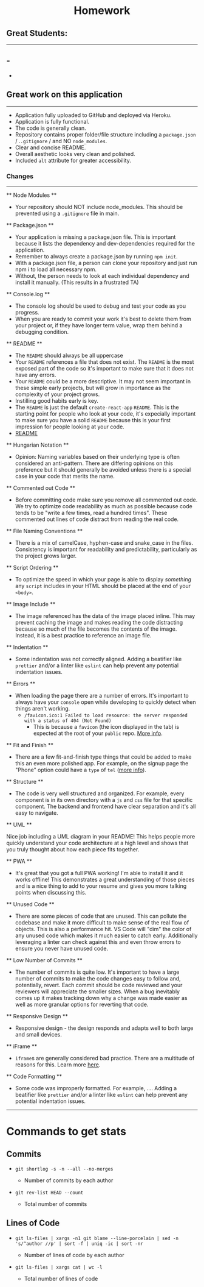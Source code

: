 # <center> Homework

## Great Students:

---

## -

-

## Great work on this application

---

- Application fully uploaded to GitHub and deployed via Heroku.
- Application is fully functional.
- The code is generally clean.
- Repository contains proper folder/file structure including a `package.json` / .`.gitignore` / and NO `node_modules`.
- Clear and concise README.
- Overall aesthetic looks very clean and polished.
- Included `alt` attribute for greater accessibility.

### Changes

---

** Node Modules **

- Your repository should NOT include node_modules. This should be prevented using a `.gitignore` file in main.

** Package.json **

- Your application is missing a package.json file. This is important because it lists the dependency and dev-dependencies required for the application.
- Remember to always create a package.json by running `npm init`.
- With a package.json file, a person can clone your repository and just run npm i to load all necessary npm.
- Without, the person needs to look at each individual dependency and install it manually. (This results in a frustrated TA)

** Console.log **

- The console log should be used to debug and test your code as you progress.
- When you are ready to commit your work it's best to delete them from your project or, if they have longer term value, wrap them behind a debugging condition.

** README **

- The `README` should always be all uppercase
- Your `README` references a file that does not exist. The `README` is the most exposed part of the code so it's important to make sure that it does not have any errors.
- Your `README` could be a more descriptive. It may not seem important in these simple early projects, but will grow in importance as the complexity of your project grows.
- Instilling good habits early is key.
- The `README` is just the default `create-react-app` `README`. This is the starting point for people who look at your code, it's expecially important to make sure you have a solid `README` because this is your first impression for people looking at your code.
- [README](https://medium.com/@meakaakka/a-beginners-guide-to-writing-a-kickass-readme-7ac01da88ab3)

** Hungarian Notation **

- Opinion: Naming variables based on their underlying type is often considered an anti-pattern. There are differing opinions on this preference but it should generally be avoided unless there is a special case in your code that merits the name.

** Commented out Code **

- Before committing code make sure you remove all commented out code. We try to optimize code readability as much as possible because code tends to be "write a few times, read a hundred times". These commented out lines of code distract from reading the real code.

** File Naming Conventions **

- There is a mix of camelCase, hyphen-case and snake_case in the files. Consistency is important for readability and predictability, particularly as the project grows larger.

** Script Ordering **

- To optimize the speed in which your page is able to display _something_ any `script` includes in your HTML should be placed at the end of your `<body>`.

** Image Include **

- The image referenced has the data of the image placed inline. This may prevent caching the image and makes reading the code distracting because so much of the file becomes the contents of the image. Instead, it is a best practice to reference an image file.

** Indentation **

- Some indentation was not correctly aligned. Adding a beatifier like `prettier` and/or a linter like `eslint` can help prevent any potential indentation issues.

** Errors **

- When loading the page there are a number of errors. It's important to always have your `console` open while developing to quickly detect when things aren't working.
  - `/favicon.ico:1 Failed to load resource: the server responded with a status of 404 (Not Found)`
    - This is because a `favicon` (the icon displayed in the tab) is expected at the root of your `public` repo. [More info](https://www.w3.org/2005/10/howto-favicon).

** Fit and Finish **

- There are a few fit-and-finish type things that could be added to make this an even more polished app. For example, on the signup page the "Phone" option could have a `type` of `tel` ([more info](https://www.w3schools.com/tags/att_input_type_tel.asp)).

** Structure **

- The code is very well structured and organized. For example, every component is in its own directory with a `js` and `css` file for that specific component. The backend and frontend have clear separation and it's all easy to navigate.

** UML **

Nice job including a UML diagram in your README! This helps people more quickly understand your code architecture at a high level and shows that you truly thought about how each piece fits together.

** PWA **

- It's great that you got a full PWA working! I'm able to install it and it works offline! This demonstrates a great understanding of those pieces and is a nice thing to add to your resume and gives you more talking points when discussing this.

** Unused Code **

- There are some pieces of code that are unused. This can pollute the codebase and make it more difficult to make sense of the real flow of objects. This is also a performance hit. VS Code will "dim" the color of any unused code which makes it much easier to catch early. Additionally leveraging a linter can check against this and even throw errors to ensure you never have unused code.

** Low Number of Commits **

- The number of commits is quite low. It's important to have a large number of commits to make the code changes easy to follow and, potentially, revert. Each commit should be code reviewed and your reviewers will appreciate the smaller sizes. When a bug inevitably comes up it makes tracking down why a change was made easier as well as more granular options for reverting that code.

** Responsive Design **

- Responsive design - the design responds and adapts well to both large and small devices.

** iFrame **

- `iframe`s are generally considered bad practice. There are a multitude of reasons for this. Learn more [here](https://medium.com/@bluepnume/iframes-are-just-terrible-heres-how-they-could-be-better-974b731f0fb4).

** Code Formatting **

- Some code was improperly formatted. For example, .... Adding a beatifier like `prettier` and/or a linter like `eslint` can help prevent any potential indentation issues.

---

# Commands to get stats

## Commits

- `git shortlog -s -n --all --no-merges`

  - Number of commits by each author

- `git rev-list HEAD --count`

  - Total number of commits

## Lines of Code

- `git ls-files | xargs -n1 git blame --line-porcelain | sed -n 's/^author //p' | sort -f | uniq -ic | sort -nr`

  - Number of lines of code by each author

- `git ls-files | xargs cat | wc -l`

  - Total number of lines of code
